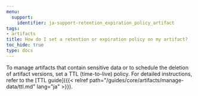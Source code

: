 ```yaml
---
menu:
  support:
    identifier: ja-support-retention_expiration_policy_artifact
tags:
- artifacts
title: How do I set a retention or expiration policy on my artifact?
toc_hide: true
type: docs
---
```


To manage artifacts that contain sensitive data or to schedule the deletion of artifact versions, set a TTL (time-to-live) policy. For detailed instructions, refer to the [TTL guide]({{< relref path="/guides/core/artifacts/manage-data/ttl.md" lang="ja" >}}).